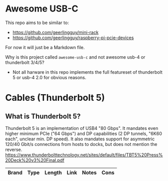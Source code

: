 # Awesome USB-C

This repo aims to be similar to:
- https://github.com/geerlingguy/mini-rack
- https://github.com/geerlingguy/raspberry-pi-pcie-devices

For now it will just be a Markdown file.

Why is this project called `awesome-usb-c` and not awesome usb-4 or thunderbolt 3/4/5?
- Not all harware in this repo implements the full featureset of thunderbolt 5 or usb-4 2.0 for obvious reasons.

# Cables (Thunderbolt 5)

## What is Thunderbolt 5?

Thunderbolt 5 is an implementation of USB4 "80 Gbps". It mandates even higher minimum PCIe ("64 Gbps") and DP capabilities (2 DP tunnels, "6K60 each", unclear min. DP speed). It also mandates support for asymmetric 120/40 Gbit/s connections from hosts to docks, but does not mention the reverse. https://www.thunderbolttechnology.net/sites/default/files/TBT5%20Press%20Deck%20v3%20Final.pdf

| Brand | Type | Length | Link | Notes | Cons |
|-|-|-|-|-|-|
